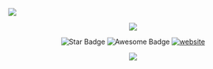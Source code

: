 <img src="https://capsule-render.vercel.app/api?type=wave&color=auto&height=200&section=header&text=Hello%20Namste&fontSize=90" />

<p align="center">
    <!--     You can add your logo in the _src_ below -->
    <img src="https://www.amug.com/wp-content/uploads/2016/09/you-logo-here-300x106.png" />
<p align="center">
<img src="https://img.shields.io/static/v1?label=%F0%9F%8C%9F&message=If%20Useful&style=style=flat&color=BC4E99" alt="Star Badge"/>
 <img src="https://cdn.rawgit.com/sindresorhus/awesome/d7305f38d29fed78fa85652e3a63e154dd8e8829/media/badge.svg" alt="Awesome Badge"/>
<a href="https://arbeitnow.com/?utm_source=awesome-github-profile-readme"><img src="https://img.shields.io/static/v1?label=&labelColor=505050&message=arbeitnow&color=%230076D6&style=flat&logo=google-chrome&logoColor=%230076D6" alt="website"/></a>

<p align="center">
  <a href="https://skillicons.dev">
    <img src="https://skillicons.dev/icons?i=aws,gcp,azure,react,css,html,js,vue,visualstudio,bots,matlab,mysql,github,ai,discord,flutter&perline=3" />
  </a>
</p>

